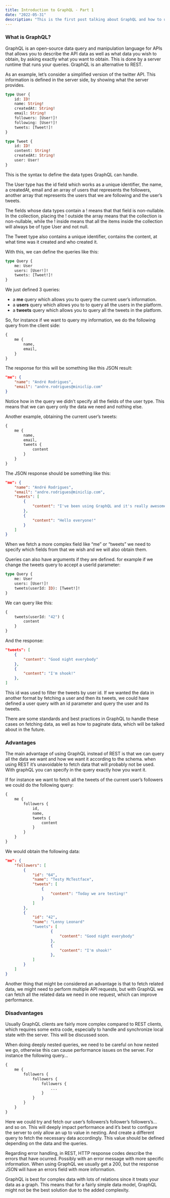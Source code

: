 ```yaml
---
title: Introduction to GraphQL - Part 1
date: "2022-05-31"
description: "This is the first post talking about GraphQL and how to use it. It presents what it is, a bit on how it works, and advantages and disadvantages."
---
```

### What is GraphQL?

GraphQL is an open-source data query and manipulation language for APIs that allows you to describe the API data as well as what data you wish to obtain, by asking exactly what you want to obtain. This is done by a server runtime that runs your queries. GraphQL is an alternative to  REST.

As an example, let’s consider a simplified version of the twitter API. This information is defined in the server side, by showing what the server provides.

```graphql
type User {
	id: ID!
	name: String!
	createdAt: String!
	email: String!
	followers: [User!]!
	following: [User!]!
	tweets: [Tweet!]!
}

type Tweet {
	id: ID!
	content: String!
	createdAt: String!
	user: User!
}
```

This is the syntax to define the data types GraphQL can handle.

The User type has the id field which works as a unique identifier, the name, a createdAt, email and an array of users that represents the followers, another array that represents the users that we are following and the user’s tweets. 

The fields whose data types contain a ! means that that field is non-nullable. In the collection, placing the ! outside the array means that the collection is non-nullable, while the ! inside means that all the items inside the collection will always be of type User and not null.

The Tweet type also contains a unique identifier, contains the content, at what time was it created and who created it.

With this, we can define the queries like this:

```graphql
type Query {
	me: User
	users: [User!]!
	tweets: [Tweet!]!
}
```

We just defined 3 queries: 

- a **me** query which allows you to query the current user’s information.
- a **users** query which allows you to to query all the users in the platform.
- a **tweets** query which allows you to query all the tweets in the platform.

So, for instance if we want to query my information, we do the following query from the client side:

```graphql
{
	me {
		name,
		email,
	}
}
```

The response for this will be something like this JSON result:

```json
"me": {
    "name": "André Rodrigues",
    "email": "andre.rodrigues@miniclip.com"
}
```

Notice how in the query we didn’t specify all the fields of the user type. This means that we can query only the data we need and nothing else.

Another example, obtaining the current user’s tweets:

```graphql
{
	me {
		name,
		email,
		tweets {
			content
		}
	}
}
```

The JSON response should be something like this:

```json
"me": {
    "name": "André Rodrigues",
    "email": "andre.rodrigues@miniclip.com",
    "tweets": [
        {
            "content": "I've been using GraphQL and it's really awesome!"
        },
        {
            "content": "Hello everyone!"
        }
    ]
}
```

When we fetch a more complex field like “me” or “tweets” we need to specify which fields from that we wish and we will also obtain them.

Queries can also have arguments if they are defined. for example if we change the tweets query to accept a userId parameter:

```graphql
type Query {
	me: User
	users: [User!]!
	tweets(userId: ID): [Tweet!]!
}
```

We can query like this: 

```graphql
{
	tweets(userId: "42") {
		content
	}
}
```

And the response:

```json
"tweets": [
    {
        "content": "Good night everybody"
    },
    {
        "content": "I'm shook!"
    },
]
```

This id was used to filter the tweets by user id. If we wanted the data in another format by fetching a user and then its tweets, we could have defined a user query with an id parameter and query the user and its tweets. 

There are some standards and best practices in GraphQL to handle these cases on fetching data, as well as how to paginate data, which will be talked about in the future.

### Advantages

The main advantage of using GraphQL instead of REST is that we can query all the data we want and how we want it according to the schema. when using REST it’s unavoidable to fetch data that will probably not be used. With graphQL you can specify in the query exactly how you want it. 

If for instance we want to fetch all the tweets of the current user’s followers we could do the following query:

```graphql
{
	me {
		followers {
			id,
			name,
			tweets {
				content
			}
		}
	}
}
```

We would obtain the following data:

```json
"me": {
    "followers": [
        {
            "id": "64",
            "name": "Testy McTestface",
            "tweets": [
                {
                    "content": "Today we are testing!"
                }
            ] 
        },
        {
            "id": "42",
            "name": "Lenny Leonard"
            "tweets": [
                    {
                        "content": "Good night everybody"
                    },
                    {
                        "content": "I'm shook!"
                    },
            ]
        }
    ]
}
```

Another thing that might be considered an advantage is that to fetch related data, we might need to perform multiple API requests, but with GraphQL we can fetch all the related data we need in one request, which can improve performance.

### Disadvantages

Usually GraphQL clients are fairly more complex compared to REST clients, which requires some extra code, especially to handle and synchronize local state with the server. This will be discussed soon.

When doing deeply nested queries, we need to be careful on how nested we go, otherwise this can cause performance issues on the server. For instance the following query…

```graphql
{
	me {
		followers {
			followers {
				followers {
					...	
				}
			}
		}
	}
}
```

Here we could try and fetch our user’s followers’s follower’s followers’s… and so on. 
This will deeply impact performance and it’s best to configure the server to only allow an up to value in nesting. And create a different query to fetch the necessary data accordingly. This value should be defined depending on the data and the queries.

Regarding error handling, in REST, HTTP response codes describe the errors that have ocurred. Possibly with an error message with more specific information. When using GraphQL we usually get a 200, but the response JSON will have an errors field with more information.

GraphQL is best for complex data with lots of relations since it treats your data as a graph. This means that for a fairly simple data model, GraphQL might not be the best solution due to the added complexity.